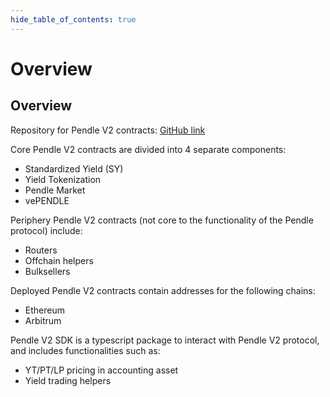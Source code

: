 ```yaml
---
hide_table_of_contents: true
---
```


# Overview

## Overview

Repository for Pendle V2 contracts: [GitHub link](https://github.com/pendle-finance/pendle-core-v2-public/)

Core Pendle V2 contracts are divided into 4 separate components:
* Standardized Yield (SY)
* Yield Tokenization
* Pendle Market
* vePENDLE

Periphery Pendle V2 contracts (not core to the functionality of the Pendle protocol) include:
* Routers
* Offchain helpers
* Bulksellers

Deployed Pendle V2 contracts contain addresses for the following chains:
* Ethereum
* Arbitrum

Pendle V2 SDK is a typescript package to interact with Pendle V2 protocol, and includes functionalities such as:
* YT/PT/LP pricing in accounting asset
* Yield trading helpers
